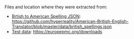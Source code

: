 Files and location where they were extracted from:

- [Brtish to American Spelling JSON](https://github.com/AZ-AI/verbReduce/blob/main/british_spellings.json): https://github.com/hyperreality/American-British-English-Translator/blob/master/data/british_spellings.json
- [Test data](https://github.com/AZ-AI/verbReduce/blob/main/tests/test_docs/test_data.csv):  https://europepmc.org/downloads
